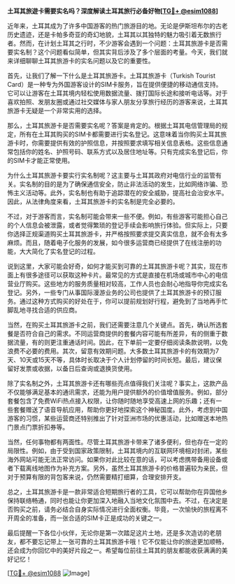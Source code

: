 **土耳其旅遊卡需要实名吗？深度解读土耳其旅行必备好物[[TG💪+ @esim1088](https://t.me/s/esim1088)]**

近年来，土耳其成为了许多中国游客的热门旅游目的地。无论是伊斯坦布尔的古老历史遗迹，还是卡帕多奇亚的奇幻地貌，土耳其以其独特的魅力吸引着无数旅行者。然而，在计划土耳其之行时，不少游客会遇到一个问题：土耳其旅游卡是否需要实名制？这个问题看似简单，但其实背后涉及了多个层面的考量。今天，我们就来详细聊聊土耳其旅游卡的实名问题以及它的重要性。

首先，让我们了解一下什么是土耳其旅游卡。土耳其旅游卡（Turkish Tourist Card）是一种专为外国游客设计的SIM卡服务，旨在提供便捷的移动通信支持。它可以让游客在土耳其境内轻松使用数据流量、拨打国际长途和接听电话等。对于喜欢拍照、发朋友圈或通过社交媒体与家人朋友分享旅行经历的游客来说，土耳其旅游卡无疑是一个非常实用的选择。

那么，土耳其旅游卡是否需要实名呢？答案是肯定的。根据土耳其电信管理局的规定，所有在土耳其购买的SIM卡都需要进行实名登记。这意味着当你购买土耳其旅游卡时，你需要提供有效的护照信息，并按照要求填写相关信息表格。这些信息通常包括你的姓名、护照号码、联系方式以及居住地址等。只有完成实名登记后，你的SIM卡才能正常使用。

为什么土耳其旅游卡要实行实名制呢？这主要与土耳其政府对电信行业的监管有关。实名制的目的是为了确保通信安全，防止非法活动的发生，比如网络诈骗、恐怖主义活动等。此外，实名制也有助于追踪潜在的安全威胁，提高社会治安水平。因此，从法律角度来看，土耳其旅游卡的实名制是完全必要的。

不过，对于游客而言，实名制可能会带来一些不便。例如，有些游客可能担心自己的个人信息会被泄露，或者觉得繁琐的登记手续会影响旅行体验。但实际上，只要你选择正规渠道购买土耳其旅游卡，并严格按照要求提交真实信息，就不会有太多麻烦。而且，随着电子化服务的发展，如今很多运营商已经提供了在线注册的功能，大大简化了实名登记的过程。

说到这里，大家可能会好奇，如何才能买到可靠的土耳其旅游卡呢？其实，现在市面上有很多途径可以获取这种卡片。最常见的方式是直接在机场或城市中心的电信营业厅购买。这些地方的服务质量相对较高，工作人员也会耐心地指导你完成实名登记。另外，一些专门从事国际漫游业务的公司也提供了土耳其旅游卡的预订服务。通过这种方式购买的好处在于，你可以提前规划好行程，避免到了当地再手忙脚乱地寻找合适的供应商。

当然，在购买土耳其旅游卡之前，我们还需要注意几个关键点。首先，确认所选套餐是否符合自己的需求。不同运营商提供的套餐内容可能有所差异，有的侧重于数据流量，有的则更注重通话时间。因此，在下单前一定要仔细阅读条款说明，以免浪费不必要的费用。其次，留意有效期问题。大多数土耳其旅游卡的有效期为7天、10天或15天不等，具体时长取决于个人计划停留的时间长短。最后，建议保留好发票或收据，以备日后查询或退换货使用。

除了实名制之外，土耳其旅游卡还有哪些亮点值得我们关注呢？事实上，这款产品不仅能够满足基本的通讯需求，还能为用户提供额外的价值增值服务。例如，部分套餐包含了免费WiFi热点接入权限，让你随时随地享受高速上网的乐趣；还有一些套餐赠送了语音导航应用，帮助你更好地探索这个神秘国度。此外，考虑到中国游客的习惯，某些运营商还特别推出了针对亚洲市场的优惠活动，比如赠送本地热门景点门票折扣券等。

当然，任何事物都有两面性。尽管土耳其旅游卡带来了诸多便利，但也存在一定的局限性。例如，由于受到国家政策限制，土耳其境内的互联网环境相对封闭，某些海外网站可能无法正常访问。如果你对此比较在意的话，可以考虑携带备用设备或者下载离线地图作为补充方案。另外，虽然土耳其旅游卡的价格普遍较为亲民，但对于预算有限的背包客来说，仍然需要精打细算，合理安排开支。

总之，土耳其旅游卡是一款非常适合短期旅行者的工具，它可以帮助你在异国他乡保持联络畅通，同时也能让你更加深入地融入当地文化氛围中去。不过，在决定是否购买之前，请务必结合自身实际情况进行全面权衡。毕竟，一次愉快的旅程离不开周全的准备，而一张合适的SIM卡正是成功的关键之一。

最后提醒一下各位小伙伴，无论你是第一次踏足这片土地，还是多次造访的老朋友，都不要忘记带上一张可靠的土耳其旅游卡哦！它不仅能让你的旅途更加顺畅，还会成为你回忆中的美好片段之一。希望每位前往土耳其的朋友都能收获满满的美好记忆！

[[TG💪+ @esim1088](https://t.me/s/esim1088) ![Image](https://i.postimg.cc/4NQfJmqS/Snipaste-2025-05-13-00-14-12.png)]